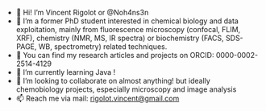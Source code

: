 - 👋 Hi! I’m Vincent Rigolot or @Noh4ns3n 
- 👀 I’m a former PhD student interested in chemical biology and data exploitation, mainly from fluorescence microscopy (confocal, FLIM, XRF), chemistry (NMR, MS, IR spectra) or biochemistry (FACS, SDS-PAGE, WB, spectrometry) related techniques.
- 🥼 You can find my research articles and projects on ORCID: 0000-0002-2514-4129
- 🌱 I’m currently learning Java !
- 💞️ I’m looking to collaborate on almost anything! but ideally chemobiology projects, especially microscopy and image analysis
- 📫 Reach me via mail: rigolot.vincent@gmail.com

<!---
Noh4ns3n/Noh4ns3n is a ✨ special ✨ repository because its `README.md` (this file) appears on your GitHub profile.
You can click the Preview link to take a look at your changes.
--->
